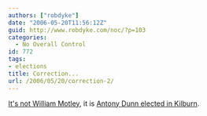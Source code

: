 ```yaml
---
authors: ["robdyke"]
date: "2006-05-20T11:56:12Z"
guid: http://www.robdyke.com/noc/?p=103
categories:
  - No Overall Control
id: 772
tags:
- elections
title: Correction...
url: /2006/05/20/correction-2/
---
```

[It's not William Motley](http://www.robdyke.com/bec/wp-trackback.php?p=131), it is [Antony Dunn elected in Kilburn](http://www.brent.gov.uk/elections.nsf/342d944cdf339d2080257145005486f5/7ee910cafb83ff7c8025714200544a4a!OpenDocument).
